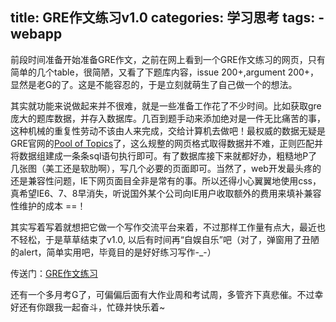 title: GRE作文练习v1.0
categories: 学习思考
tags:
	- webapp
---

前段时间准备开始准备GRE作文，之前在网上看到一个GRE作文练习的网页，只有简单的几个table，很简陋，又看了下题库内容，issue 200+,argument 200+，显然是老G的了。这是不能容忍的，于是立刻就萌生了自己做一个的想法。

其实就功能来说做起来并不很难，就是一些准备工作花了不少时间。比如获取gre庞大的题库数据，并存入数据库。几百到题手动来添加绝对是一件无比痛苦的事，这种机械的重复性劳动不该由人来完成，交给计算机去做吧！最权威的数据无疑是GRE官网的[Pool of Topics](https://www.ets.org/gre/revised_general/prepare/analytical_writing/issue/pool)了，这么规整的网页格式取得数据并不难，正则匹配并将数据组建成一条条sql语句执行即可。有了数据库接下来就都好办，粗糙地P了几张图（美工还是软肋啊），写几个必要的页面即可。当然了，web开发最头疼的还是兼容性问题，IE下网页面目全非是常有的事。所以还得小心翼翼地使用css，真希望IE6、7、8早消失，听说国外某个公司向IE用户收取额外的费用来填补兼容性维护的成本 ==！

其实写着写着就想把它做一个写作交流平台来着，不过那样工作量有点大，最近也不轻松，于是草草结束了v1.0, 以后有时间再“自娱自乐”吧（对了，弹窗用了丑陋的alert，简单实用吧，毕竟目的是好好练习写作-_-）

传送门：[GRE作文练习](http://zxczone.com/gre/)

还有一个多月考G了，可偏偏后面有大作业周和考试周，多管齐下真悲催。不过幸好还有你跟我一起奋斗，忙碌并快乐着~